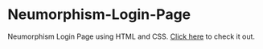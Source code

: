 # Neumorphism-Login-Page
Neumorphism Login Page using HTML and CSS. [Click here](https://dharaneeswaranr.github.io/Neumorphism-Login-Page/) to check it out.
